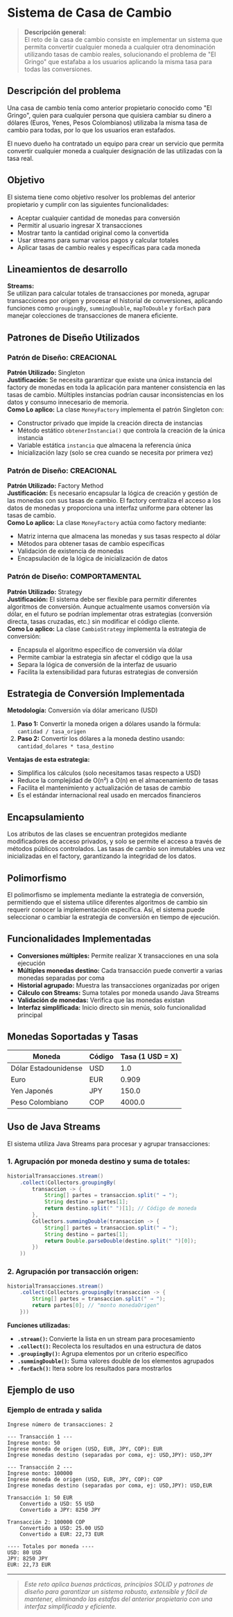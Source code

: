 # Sistema de Casa de Cambio

> **Descripción general:**  
> El reto de la casa de cambio consiste en implementar un sistema que permita convertir cualquier moneda a cualquier otra denominación utilizando tasas de cambio reales, solucionando el problema de "El Gringo" que estafaba a los usuarios aplicando la misma tasa para todas las conversiones.

## Descripción del problema

Una casa de cambio tenía como anterior propietario conocido como "El Gringo", quien para cualquier persona que quisiera cambiar su dinero a dólares (Euros, Yenes, Pesos Colombianos) utilizaba la misma tasa de cambio para todas, por lo que los usuarios eran estafados.

El nuevo dueño ha contratado un equipo para crear un servicio que permita convertir cualquier moneda a cualquier designación de las utilizadas con la tasa real.

## Objetivo

El sistema tiene como objetivo resolver los problemas del anterior propietario y cumplir con las siguientes funcionalidades:
- Aceptar cualquier cantidad de monedas para conversión
- Permitir al usuario ingresar X transacciones
- Mostrar tanto la cantidad original como la convertida
- Usar streams para sumar varios pagos y calcular totales
- Aplicar tasas de cambio reales y específicas para cada moneda

## Lineamientos de desarrollo

**Streams:**  
Se utilizan para calcular totales de transacciones por moneda, agrupar transacciones por origen y procesar el historial de conversiones, aplicando funciones como `groupingBy`, `summingDouble`, `mapToDouble` y `forEach` para manejar colecciones de transacciones de manera eficiente.

## Patrones de Diseño Utilizados

### Patrón de Diseño: **CREACIONAL**
**Patrón Utilizado:** Singleton  
**Justificación:** Se necesita garantizar que existe una única instancia del factory de monedas en toda la aplicación para mantener consistencia en las tasas de cambio. Múltiples instancias podrían causar inconsistencias en los datos y consumo innecesario de memoria.  
**Como Lo aplico:** La clase `MoneyFactory` implementa el patrón Singleton con:
- Constructor privado que impide la creación directa de instancias
- Método estático `obtenerInstancia()` que controla la creación de la única instancia
- Variable estática `instancia` que almacena la referencia única
- Inicialización lazy (solo se crea cuando se necesita por primera vez)

### Patrón de Diseño: **CREACIONAL**  
**Patrón Utilizado:** Factory Method  
**Justificación:** Es necesario encapsular la lógica de creación y gestión de las monedas con sus tasas de cambio. El factory centraliza el acceso a los datos de monedas y proporciona una interfaz uniforme para obtener las tasas de cambio.  
**Como Lo aplico:** La clase `MoneyFactory` actúa como factory mediante:
- Matriz interna que almacena las monedas y sus tasas respecto al dólar
- Métodos para obtener tasas de cambio específicas
- Validación de existencia de monedas
- Encapsulación de la lógica de inicialización de datos

### Patrón de Diseño: **COMPORTAMENTAL**
**Patrón Utilizado:** Strategy  
**Justificación:** El sistema debe ser flexible para permitir diferentes algoritmos de conversión. Aunque actualmente usamos conversión vía dólar, en el futuro se podrían implementar otras estrategias (conversión directa, tasas cruzadas, etc.) sin modificar el código cliente.  
**Como Lo aplico:** La clase `CambioStrategy` implementa la estrategia de conversión:
- Encapsula el algoritmo específico de conversión vía dólar
- Permite cambiar la estrategia sin afectar el código que la usa
- Separa la lógica de conversión de la interfaz de usuario
- Facilita la extensibilidad para futuras estrategias de conversión

## Estrategia de Conversión Implementada

**Metodología:** Conversión vía dólar americano (USD)
1. **Paso 1:** Convertir la moneda origen a dólares usando la fórmula: `cantidad / tasa_origen`
2. **Paso 2:** Convertir los dólares a la moneda destino usando: `cantidad_dolares * tasa_destino`

**Ventajas de esta estrategia:**
- Simplifica los cálculos (solo necesitamos tasas respecto a USD)
- Reduce la complejidad de O(n²) a O(n) en el almacenamiento de tasas
- Facilita el mantenimiento y actualización de tasas de cambio
- Es el estándar internacional real usado en mercados financieros

## Encapsulamiento

Los atributos de las clases se encuentran protegidos mediante modificadores de acceso privados, y solo se permite el acceso a través de métodos públicos controlados. Las tasas de cambio son inmutables una vez inicializadas en el factory, garantizando la integridad de los datos.

## Polimorfismo

El polimorfismo se implementa mediante la estrategia de conversión, permitiendo que el sistema utilice diferentes algoritmos de cambio sin requerir conocer la implementación específica. Así, el sistema puede seleccionar o cambiar la estrategia de conversión en tiempo de ejecución.


## Funcionalidades Implementadas
- **Conversiones múltiples:** Permite realizar X transacciones en una sola ejecución
- **Múltiples monedas destino:** Cada transacción puede convertir a varias monedas separadas por coma
- **Historial agrupado:** Muestra las transacciones organizadas por origen
- **Cálculo con Streams:** Suma totales por moneda usando Java Streams
- **Validación de monedas:** Verifica que las monedas existan
- **Interfaz simplificada:** Inicio directo sin menús, solo funcionalidad principal

## Monedas Soportadas y Tasas
| Moneda | Código | Tasa (1 USD = X) |
|--------|--------|------------------|
| Dólar Estadounidense | USD | 1.0 |
| Euro | EUR | 0.909 |
| Yen Japonés | JPY | 150.0 |
| Peso Colombiano | COP | 4000.0 |


## Uso de Java Streams

El sistema utiliza Java Streams para procesar y agrupar transacciones:

### 1. Agrupación por moneda destino y suma de totales:
```java
historialTransacciones.stream()
    .collect(Collectors.groupingBy(
        transaccion -> {
            String[] partes = transaccion.split(" → ");
            String destino = partes[1];
            return destino.split(" ")[1]; // Código de moneda
        },
        Collectors.summingDouble(transaccion -> {
            String[] partes = transaccion.split(" → ");
            String destino = partes[1];
            return Double.parseDouble(destino.split(" ")[0]);
        })
    ))
```

### 2. Agrupación por transacción origen:
```java
historialTransacciones.stream()
    .collect(Collectors.groupingBy(transaccion -> {
        String[] partes = transaccion.split(" → ");
        return partes[0]; // "monto monedaOrigen"
    }))
```

**Funciones utilizadas:**
- **`.stream()`:** Convierte la lista en un stream para procesamiento
- **`.collect()`:** Recolecta los resultados en una estructura de datos
- **`.groupingBy()`:** Agrupa elementos por un criterio específico
- **`.summingDouble()`:** Suma valores double de los elementos agrupados
- **`.forEach()`:** Itera sobre los resultados para mostrarlos

## Ejemplo de uso

### Ejemplo de entrada y salida

```
Ingrese número de transacciones: 2

--- Transacción 1 ---
Ingrese monto: 50
Ingrese moneda de origen (USD, EUR, JPY, COP): EUR
Ingrese monedas destino (separadas por coma, ej: USD,JPY): USD,JPY

--- Transacción 2 ---
Ingrese monto: 100000
Ingrese moneda de origen (USD, EUR, JPY, COP): COP
Ingrese monedas destino (separadas por coma, ej: USD,JPY): USD,EUR

Transacción 1: 50 EUR
    Convertido a USD: 55 USD
    Convertido a JPY: 8250 JPY

Transacción 2: 100000 COP
    Convertido a USD: 25.00 USD
    Convertido a EUR: 22,73 EUR

---- Totales por moneda ----
USD: 80 USD
JPY: 8250 JPY
EUR: 22,73 EUR
```

---

> _Este reto aplica buenas prácticas, principios SOLID y patrones de diseño para garantizar un sistema robusto, extensible y fácil de mantener, eliminando las estafas del anterior propietario con una interfaz simplificada y eficiente._
